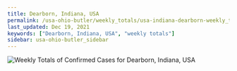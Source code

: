 ```yaml
---
title: Dearborn, Indiana, USA
permalink: /usa-ohio-butler/weekly_totals/usa-indiana-dearborn-weekly_totals.html
last_updated: Dec 19, 2021
keywords: ["Dearborn, Indiana, USA", "weekly totals"]
sidebar: usa-ohio-butler_sidebar
---
```


![Weekly Totals of Confirmed Cases for Dearborn, Indiana, USA](/covid_tracker/images/graphs/usa-indiana-dearborn-weekly_totals_graph.png)
